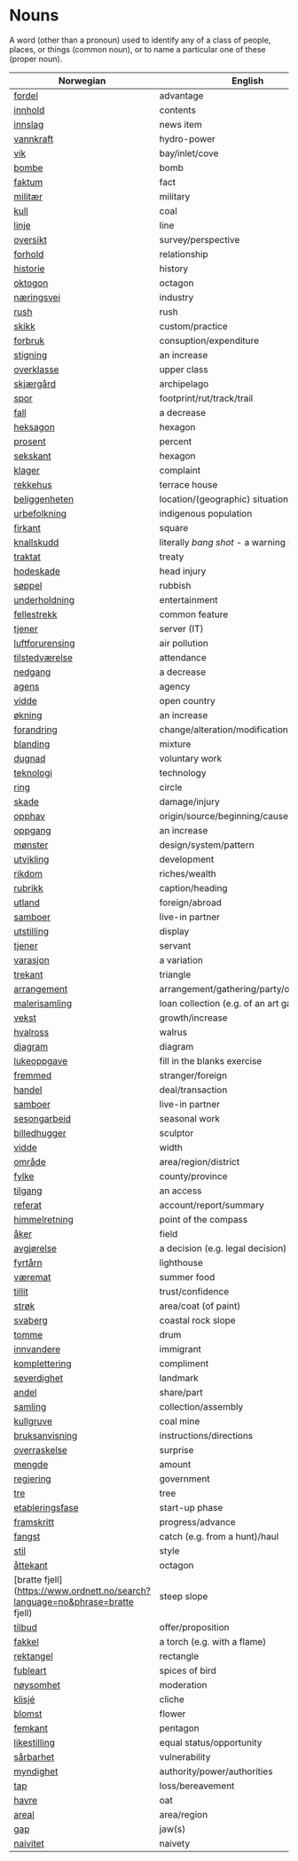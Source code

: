 # Nouns

A word (other than a pronoun) used to identify any of a class of people, places, or things (common noun), or to name a particular one of these (proper noun).

| Norwegian | English | Gender |
| --- | --- | --- |
| [fordel](https://www.ordnett.no/search?language=no&phrase=fordel) | advantage | m |
| [innhold](https://www.ordnett.no/search?language=no&phrase=innhold) | contents | i |
| [innslag](https://www.ordnett.no/search?language=no&phrase=innslag) | news item | i |
| [vannkraft](https://www.ordnett.no/search?language=no&phrase=vannkraft) | hydro-power | m |
| [vik](https://www.ordnett.no/search?language=no&phrase=vik) | bay/inlet/cove | m |
| [bombe](https://www.ordnett.no/search?language=no&phrase=bombe) | bomb | m |
| [faktum](https://www.ordnett.no/search?language=no&phrase=faktum) | fact | i |
| [militær](https://www.ordnett.no/search?language=no&phrase=militær) | military | m |
| [kull](https://www.ordnett.no/search?language=no&phrase=kull) | coal | i |
| [linje](https://www.ordnett.no/search?language=no&phrase=linje) | line | m |
| [oversikt](https://www.ordnett.no/search?language=no&phrase=oversikt) | survey/perspective | m |
| [forhold](https://www.ordnett.no/search?language=no&phrase=forhold) | relationship | i |
| [historie](https://www.ordnett.no/search?language=no&phrase=historie) | history | m/f |
| [oktogon](https://www.ordnett.no/search?language=no&phrase=oktogon) | octagon | m |
| [næringsvei](https://www.ordnett.no/search?language=no&phrase=næringsvei) | industry | m |
| [rush](https://www.ordnett.no/search?language=no&phrase=rush) | rush | i |
| [skikk](https://www.ordnett.no/search?language=no&phrase=skikk) | custom/practice | m |
| [forbruk](https://www.ordnett.no/search?language=no&phrase=forbruk) | consuption/expenditure | i |
| [stigning](https://www.ordnett.no/search?language=no&phrase=stigning) | an increase | m |
| [overklasse](https://www.ordnett.no/search?language=no&phrase=overklasse) | upper class | m |
| [skjærgård](https://www.ordnett.no/search?language=no&phrase=skjærgård) | archipelago | m |
| [spor](https://www.ordnett.no/search?language=no&phrase=spor) | footprint/rut/track/trail | i |
| [fall](https://www.ordnett.no/search?language=no&phrase=fall) | a decrease | i |
| [heksagon](https://www.ordnett.no/search?language=no&phrase=heksagon) | hexagon | m |
| [prosent](https://www.ordnett.no/search?language=no&phrase=prosent) | percent | m |
| [sekskant](https://www.ordnett.no/search?language=no&phrase=sekskant) | hexagon | m |
| [klager](https://www.ordnett.no/search?language=no&phrase=klager) | complaint | m |
| [rekkehus](https://www.ordnett.no/search?language=no&phrase=rekkehus) | terrace house | i |
| [beliggenheten](https://www.ordnett.no/search?language=no&phrase=beliggenheten) | location/(geographic) situation | m/f |
| [urbefolkning](https://www.ordnett.no/search?language=no&phrase=urbefolkning) | indigenous population | m |
| [firkant](https://www.ordnett.no/search?language=no&phrase=firkant) | square | m |
| [knallskudd](https://www.ordnett.no/search?language=no&phrase=knallskudd) | literally _bang shot_ - a warning shot gun | i |
| [traktat](https://www.ordnett.no/search?language=no&phrase=traktat) | treaty | m |
| [hodeskade](https://www.ordnett.no/search?language=no&phrase=hodeskade) | head injury | m |
| [søppel](https://www.ordnett.no/search?language=no&phrase=søppel) | rubbish | i |
| [underholdning](https://www.ordnett.no/search?language=no&phrase=underholdning) | entertainment | m |
| [fellestrekk](https://www.ordnett.no/search?language=no&phrase=fellestrekk) | common feature | i |
| [tjener](https://www.ordnett.no/search?language=no&phrase=tjener) | server (IT) | m |
| [luftforurensing](https://www.ordnett.no/search?language=no&phrase=luftforurensing) | air pollution | m |
| [tilstedværelse](https://www.ordnett.no/search?language=no&phrase=tilstedværelse) | attendance | i |
| [nedgang](https://www.ordnett.no/search?language=no&phrase=nedgang) | a decrease | m |
| [agens](https://www.ordnett.no/search?language=no&phrase=agens) | agency | m |
| [vidde](https://www.ordnett.no/search?language=no&phrase=vidde) | open country | m |
| [økning](https://www.ordnett.no/search?language=no&phrase=økning) | an increase | m |
| [forandring](https://www.ordnett.no/search?language=no&phrase=forandring) | change/alteration/modification | m |
| [blanding](https://www.ordnett.no/search?language=no&phrase=blanding) | mixture | m |
| [dugnad](https://www.ordnett.no/search?language=no&phrase=dugnad) | voluntary work | m |
| [teknologi](https://www.ordnett.no/search?language=no&phrase=teknologi) | technology | m |
| [ring](https://www.ordnett.no/search?language=no&phrase=ring) | circle | m |
| [skade](https://www.ordnett.no/search?language=no&phrase=skade) | damage/injury | m |
| [opphav](https://www.ordnett.no/search?language=no&phrase=opphav) | origin/source/beginning/cause | i |
| [oppgang](https://www.ordnett.no/search?language=no&phrase=oppgang) | an increase | m |
| [mønster](https://www.ordnett.no/search?language=no&phrase=mønster) | design/system/pattern | i |
| [utvikling](https://www.ordnett.no/search?language=no&phrase=utvikling) | development | m |
| [rikdom](https://www.ordnett.no/search?language=no&phrase=rikdom) | riches/wealth | m |
| [rubrikk](https://www.ordnett.no/search?language=no&phrase=rubrikk) | caption/heading | m |
| [utland](https://www.ordnett.no/search?language=no&phrase=utland) | foreign/abroad | m |
| [samboer](https://www.ordnett.no/search?language=no&phrase=samboer) | live-in partner | m |
| [utstilling](https://www.ordnett.no/search?language=no&phrase=utstilling) | display | m |
| [tjener](https://www.ordnett.no/search?language=no&phrase=tjener) | servant | m |
| [varasjon](https://www.ordnett.no/search?language=no&phrase=varasjon) | a variation | m |
| [trekant](https://www.ordnett.no/search?language=no&phrase=trekant) | triangle | m |
| [arrangement](https://www.ordnett.no/search?language=no&phrase=arrangement) | arrangement/gathering/party/organisation | i |
| [malerisamling](https://www.ordnett.no/search?language=no&phrase=malerisamling) | loan collection (e.g. of an art gallery) | m |
| [vekst](https://www.ordnett.no/search?language=no&phrase=vekst) | growth/increase | m |
| [hvalross](https://www.ordnett.no/search?language=no&phrase=hvalross) | walrus | m |
| [diagram](https://www.ordnett.no/search?language=no&phrase=diagram) | diagram | i |
| [lukeoppgave](https://www.ordnett.no/search?language=no&phrase=lukeoppgave) | fill in the blanks exercise | m |
| [fremmed](https://www.ordnett.no/search?language=no&phrase=fremmed) | stranger/foreign | m |
| [handel](https://www.ordnett.no/search?language=no&phrase=handel) | deal/transaction | m |
| [samboer](https://www.ordnett.no/search?language=no&phrase=samboer) | live-in partner | m |
| [sesongarbeid](https://www.ordnett.no/search?language=no&phrase=sesongarbeid) | seasonal work | i |
| [billedhugger](https://www.ordnett.no/search?language=no&phrase=billedhugger) | sculptor | m |
| [vidde](https://www.ordnett.no/search?language=no&phrase=vidde) | width | m/f |
| [område](https://www.ordnett.no/search?language=no&phrase=område) | area/region/district | i |
| [fylke](https://www.ordnett.no/search?language=no&phrase=fylke) | county/province | i |
| [tilgang](https://www.ordnett.no/search?language=no&phrase=tilgang) | an access | i |
| [referat](https://www.ordnett.no/search?language=no&phrase=referat) | account/report/summary | i |
| [himmelretning](https://www.ordnett.no/search?language=no&phrase=himmelretning) | point of the compass | m |
| [åker](https://www.ordnett.no/search?language=no&phrase=åker) | field | m |
| [avgjørelse](https://www.ordnett.no/search?language=no&phrase=avgjørelse) | a decision (e.g. legal decision) | m |
| [fyrtårn](https://www.ordnett.no/search?language=no&phrase=fyrtårn) | lighthouse | i |
| [væremat](https://www.ordnett.no/search?language=no&phrase=væremat) | summer food | m |
| [tillit](https://www.ordnett.no/search?language=no&phrase=tillit) | trust/confidence | m |
| [strøk](https://www.ordnett.no/search?language=no&phrase=strøk) | area/coat (of paint) | i |
| [svaberg](https://www.ordnett.no/search?language=no&phrase=svaberg) | coastal rock slope | i |
| [tomme](https://www.ordnett.no/search?language=no&phrase=tomme) | drum | m |
| [innvandere](https://www.ordnett.no/search?language=no&phrase=innvandere) | immigrant | m |
| [komplettering](https://www.ordnett.no/search?language=no&phrase=komplettering) | compliment | m |
| [severdighet](https://www.ordnett.no/search?language=no&phrase=severdighet) | landmark | m |
| [andel](https://www.ordnett.no/search?language=no&phrase=andel) | share/part | m |
| [samling](https://www.ordnett.no/search?language=no&phrase=samling) | collection/assembly | m |
| [kullgruve](https://www.ordnett.no/search?language=no&phrase=kullgruve) | coal mine | m |
| [bruksanvisning](https://www.ordnett.no/search?language=no&phrase=bruksanvisning) | instructions/directions | m |
| [overraskelse](https://www.ordnett.no/search?language=no&phrase=overraskelse) | surprise | m |
| [mengde](https://www.ordnett.no/search?language=no&phrase=mengde) | amount | m |
| [regjering](https://www.ordnett.no/search?language=no&phrase=regjering) | government | m |
| [tre](https://www.ordnett.no/search?language=no&phrase=tre) | tree | i |
| [etableringsfase](https://www.ordnett.no/search?language=no&phrase=etableringsfase) | start-up phase | m |
| [framskritt](https://www.ordnett.no/search?language=no&phrase=framskritt) | progress/advance | i |
| [fangst](https://www.ordnett.no/search?language=no&phrase=fangst) | catch (e.g. from a hunt)/haul | m |
| [stil](https://www.ordnett.no/search?language=no&phrase=stil) | style | m |
| [åttekant](https://www.ordnett.no/search?language=no&phrase=åttekant) | octagon | m |
| [bratte fjell](https://www.ordnett.no/search?language=no&phrase=bratte fjell) | steep slope | m |
| [tilbud](https://www.ordnett.no/search?language=no&phrase=tilbud) | offer/proposition | i |
| [fakkel](https://www.ordnett.no/search?language=no&phrase=fakkel) | a torch (e.g. with a flame) | m |
| [rektangel](https://www.ordnett.no/search?language=no&phrase=rektangel) | rectangle | i |
| [fubleart](https://www.ordnett.no/search?language=no&phrase=fubleart) | spices of bird | m/f |
| [nøysomhet](https://www.ordnett.no/search?language=no&phrase=nøysomhet) | moderation | m |
| [klisjé](https://www.ordnett.no/search?language=no&phrase=klisjé) | cliche | m |
| [blomst](https://www.ordnett.no/search?language=no&phrase=blomst) | flower | m |
| [femkant](https://www.ordnett.no/search?language=no&phrase=femkant) | pentagon | m |
| [likestilling](https://www.ordnett.no/search?language=no&phrase=likestilling) | equal status/opportunity | m |
| [sårbarhet](https://www.ordnett.no/search?language=no&phrase=sårbarhet) | vulnerability | m |
| [myndighet](https://www.ordnett.no/search?language=no&phrase=myndighet) | authority/power/authorities | m |
| [tap](https://www.ordnett.no/search?language=no&phrase=tap) | loss/bereavement | i |
| [havre](https://www.ordnett.no/search?language=no&phrase=havre) | oat | m |
| [areal](https://www.ordnett.no/search?language=no&phrase=areal) | area/region | i |
| [gap](https://www.ordnett.no/search?language=no&phrase=gap) | jaw(s) | m |
| [naivitet](https://www.ordnett.no/search?language=no&phrase=naivitet) | naivety | m |

